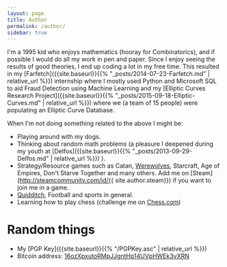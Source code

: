 ```yaml
---
layout: page
title: Author
permalink: /author/
sidebar: true
---
```


I'm a 1995 kid who enjoys mathematics (hooray for Combinatorics), and if possible I would do all my work in pen and paper. Since I enjoy seeing the results of good theories, I end up coding a lot in my free time. This resulted in my [Farfetch]({{site.baseurl}}{{% "_posts/2014-07-23-Farfetch.md" | relative_url %}}) internship where I mostly used Python and Microsoft SQL to aid Fraud Detection using Machine Learning and my [Elliptic Curves Research Project]({{site.baseurl}}{{% "_posts/2015-09-18-Elliptic-Curves.md" | relative_url %}}) where we (a team of 15 people) were populating an Elliptic Curve Database.

When I'm not doing something related to the above I might be:

- Playing around with my dogs.
- Thinking about random math problems (a pleasure I deepened during my youth at [Delfos]({{site.baseurl}}{{% "_posts/2013-09-29-Delfos.md" | relative_url %}}) ).
- Strategy/Resource games such as Catan, [Werewolves](https://en.wikipedia.org/wiki/Mafia_(party_game)), Starcraft, Age of Empires, Don't Starve Together and many others. Add me on [Steam](http://steamcommunity.com/id/{{ site.author.steam}}) if you want to join me in a game.
- [Quidditch](http://www.ouqc.uk/), Football and sports in general.
- Learning how to play chess (challenge me on [Chess.com](https://www.chess.com/member/mtorres73))

<h1 class="page-title">Random things</h1>

- My [PGP Key]({{site.baseurl}}{{% "/PGPKey.asc" | relative_url %}})
- Bitcoin address: [16ozXpxutoRMpJJgntHp14UVpHWEk3vXRN](bitcoin:16ozXpxutoRMpJJgntHp14UVpHWEk3vXRN)
